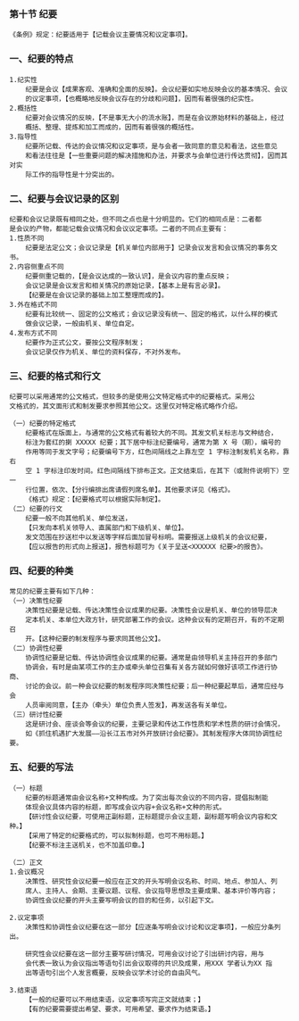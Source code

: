 ### 第十节 纪要
    《条例》规定：纪要适用于【记载会议主要情况和议定事项】。
### 一、纪要的特点
    1.纪实性
        纪要是会议【成果客观、准确和全面的反映】。会议纪要如实地反映会议的基本情况、会议
        的议定事项，【也概略地反映会议存在的分歧和问题】，因而有着很强的纪实性。
    2.概括性
        纪要对会议情况的反映，【不是事无大小的流水账】，而是在会议原始材料的基础上，经过
        概括、整理、提炼和加工而成的，因而有着很强的概括性。
    3.指导性
        纪要所记载、传达的会议情况和议定事项，是与会者一致同意的意见和看法，这些意见
        和看法往往是【一些重要问题的解决措施和办法，并要求与会单位进行传达贯彻】，因而其对实
        际工作的指导性是十分突出的。
        
### 二、纪要与会议记录的区别
    纪要和会议记录既有相同之处，但不同之点也是十分明显的。它们的相同点是：二者都
    是会议的产物，都能记载会议情况和会议议定事项。二者的不同点主要有：
    1.性质不同
        纪要是法定公文；会议记录是【机关单位内部用于】记录会议发言和会议情况的事务文书。
    2.内容侧重点不同
        纪要侧重记载的，【是会议达成的一致认识】，是会议内容的重点反映；
        会议记录是会议发言和相关情况的原始记录，【基本上是有言必录】。
        【纪要是在会议记录的基础上加工整理而成的】。
    3.外在格式不同
        纪要有比较统一、固定的公文格式；会议记录没有统一、固定的格式，以什么样的模式
        做会议记录，一般由机关、单位自定。
    4.发布方式不同
        纪要作为正式公文，要按公文程序制发；
        会议记录仅作为机关、单位的资料保存，不对外发布。
        
### 三、纪要的格式和行文
    纪要可以采用通常的公文格式，但较多的是使用公文特定格式中的纪要格式。采用公
    文格式的，其文面形式和制发要求参照其他公文。这里仅对特定格式略作介绍。
    
    （一）纪要的特定格式
        纪要格式在版面上，与通常的公文格式有着较大的不同。其发文机关标志与文种结合，
        标注为套红的揦 XXXXX 纪要；其下居中标注纪要编号，通常为第 X 号（期），编号的
        作用等同于发文字号；纪要编号下方，红色间隔线之上靠左空 1 字标注制发机关名称，靠右
        空 1 字标注印发时间。红色间隔线下排布正文。正文结束后，在其下（或附件说明下）空一
        行位置，依次、【分行编排出席请假列席名单】。其他要求详见《格式》。
        《格式》规定：【纪要格式可以根据实际制定】。
    （二）纪要的行文
        纪要一般不向其他机关、单位发送，
        【只发向本机关领导人、直属部门和下级机关、单位】。
        发文范围在抄送栏中以发送等字样后面加冒号标明。需要报送上级机关的会议纪要，
        【应以报告的形式向上报送】，报告标题可为《关于呈送<XXXXXX 纪要>的报告》。
        
### 四、纪要的种类
    常见的纪要主要有如下几种：
    （一）决策性纪要
        决策性纪要是记载、传达决策性会议成果的纪要。决策性会议是机关、单位的领导层决
        定本机关、本单位大政方针，研究部署工作的会议。这种会议有的定期召开，有的不定期召
        开。【这种纪要的制发程序与要求同其他公文】。
    （二）协调性纪要
        协调性纪要是记载、传达协调性会议成果的纪要。通常是由领导机关主持召开的多部门
        协调会，有时是由某项工作的主办或牵头单位召集有关各方就如何做好该项工作进行协商、
        讨论的会议。前一种会议纪要的制发程序同决策性纪要；后一种纪要起草后，通常应经与会
        人员审阅同意，【主办（牵头）单位负责人签发】，再发送各有关单位。
    （三）研讨性纪要
        这是研讨会、座谈会等会议的纪要，主要记录和传达工作性质和学术性质的研讨会情况，
        如《抓住机遇扩大发展——沿长江五市对外开放研讨会纪要》。其制发程序大体同协调性纪要。
        
### 五、纪要的写法
    （一）标题
        纪要的标题通常由会议名称+文种构成。为了突出每次会议的不同内容，提倡拟制能
        体现会议具体内容的标题，即写成会议内容+会议名称+文种的形式。
        【研讨性会议纪要，可使用正副标题，正标题提示会议主题，副标题写明会议内容和文种。】
        【采用了特定的纪要格式的，可以拟制标题，也可不用标题。】
        【纪要不标注主送机关，也不加盖印章。】
        
    （二）正文
    1.会议概况
        决策性、研究性会议纪要一般应在正文的开头写明会议名称、时间、地点、参加人、列
        席人、主持人、会期、主要议题、议程、会议指导思想及主要成果、基本评价等内容；
        协调性会议纪要的开头主要写明会议的目的和任务，以引起下文。
        
    2.议定事项
        决策性和协调性会议纪要在这一部分【应逐条写明会议讨论和议定事项】，一般应分条列出。
        
        研究性会议纪要在这一部分主要写研讨情况，可用会议讨论了引出研讨内容，用与
        会代表一致认为会议指出等语句引出会议取得的共识及成果，用XXX 学者认为XX 指
        出等语句引出个人发言概要，反映会议学术讨论的自由风气。
        
    3.结束语
        【一般的纪要可以不用结束语，议定事项写完正文就结束；】
        【有的纪要需要提出希望、要求，可用希望、要求作为结束语。】

